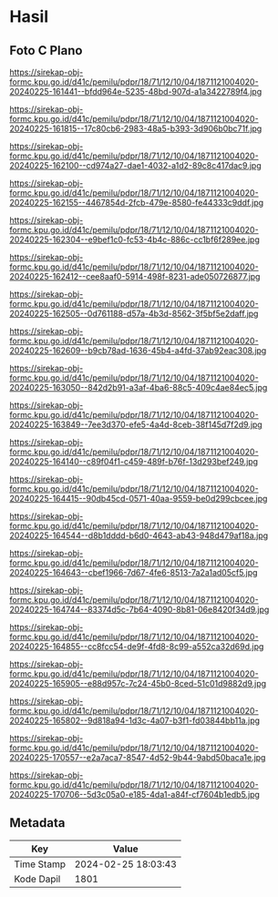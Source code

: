 # Hasil

## Foto C Plano

https://sirekap-obj-formc.kpu.go.id/d41c/pemilu/pdpr/18/71/12/10/04/1871121004020-20240225-161441--bfdd964e-5235-48bd-907d-a1a3422789f4.jpg

https://sirekap-obj-formc.kpu.go.id/d41c/pemilu/pdpr/18/71/12/10/04/1871121004020-20240225-161815--17c80cb6-2983-48a5-b393-3d906b0bc71f.jpg

https://sirekap-obj-formc.kpu.go.id/d41c/pemilu/pdpr/18/71/12/10/04/1871121004020-20240225-162100--cd974a27-dae1-4032-a1d2-89c8c417dac9.jpg

https://sirekap-obj-formc.kpu.go.id/d41c/pemilu/pdpr/18/71/12/10/04/1871121004020-20240225-162155--4467854d-2fcb-479e-8580-fe44333c9ddf.jpg

https://sirekap-obj-formc.kpu.go.id/d41c/pemilu/pdpr/18/71/12/10/04/1871121004020-20240225-162304--e9bef1c0-fc53-4b4c-886c-cc1bf6f289ee.jpg

https://sirekap-obj-formc.kpu.go.id/d41c/pemilu/pdpr/18/71/12/10/04/1871121004020-20240225-162412--cee8aaf0-5914-498f-8231-ade050726877.jpg

https://sirekap-obj-formc.kpu.go.id/d41c/pemilu/pdpr/18/71/12/10/04/1871121004020-20240225-162505--0d761188-d57a-4b3d-8562-3f5bf5e2daff.jpg

https://sirekap-obj-formc.kpu.go.id/d41c/pemilu/pdpr/18/71/12/10/04/1871121004020-20240225-162609--b9cb78ad-1636-45b4-a4fd-37ab92eac308.jpg

https://sirekap-obj-formc.kpu.go.id/d41c/pemilu/pdpr/18/71/12/10/04/1871121004020-20240225-163050--842d2b91-a3af-4ba6-88c5-409c4ae84ec5.jpg

https://sirekap-obj-formc.kpu.go.id/d41c/pemilu/pdpr/18/71/12/10/04/1871121004020-20240225-163849--7ee3d370-efe5-4a4d-8ceb-38f145d7f2d9.jpg

https://sirekap-obj-formc.kpu.go.id/d41c/pemilu/pdpr/18/71/12/10/04/1871121004020-20240225-164140--c89f04f1-c459-489f-b76f-13d293bef249.jpg

https://sirekap-obj-formc.kpu.go.id/d41c/pemilu/pdpr/18/71/12/10/04/1871121004020-20240225-164415--90db45cd-0571-40aa-9559-be0d299cbcee.jpg

https://sirekap-obj-formc.kpu.go.id/d41c/pemilu/pdpr/18/71/12/10/04/1871121004020-20240225-164544--d8b1dddd-b6d0-4643-ab43-948d479af18a.jpg

https://sirekap-obj-formc.kpu.go.id/d41c/pemilu/pdpr/18/71/12/10/04/1871121004020-20240225-164643--cbef1966-7d67-4fe6-8513-7a2a1ad05cf5.jpg

https://sirekap-obj-formc.kpu.go.id/d41c/pemilu/pdpr/18/71/12/10/04/1871121004020-20240225-164744--83374d5c-7b64-4090-8b81-06e8420f34d9.jpg

https://sirekap-obj-formc.kpu.go.id/d41c/pemilu/pdpr/18/71/12/10/04/1871121004020-20240225-164855--cc8fcc54-de9f-4fd8-8c99-a552ca32d69d.jpg

https://sirekap-obj-formc.kpu.go.id/d41c/pemilu/pdpr/18/71/12/10/04/1871121004020-20240225-165905--e88d957c-7c24-45b0-8ced-51c01d9882d9.jpg

https://sirekap-obj-formc.kpu.go.id/d41c/pemilu/pdpr/18/71/12/10/04/1871121004020-20240225-165802--9d818a94-1d3c-4a07-b3f1-fd03844bb11a.jpg

https://sirekap-obj-formc.kpu.go.id/d41c/pemilu/pdpr/18/71/12/10/04/1871121004020-20240225-170557--e2a7aca7-8547-4d52-9b44-9abd50baca1e.jpg

https://sirekap-obj-formc.kpu.go.id/d41c/pemilu/pdpr/18/71/12/10/04/1871121004020-20240225-170706--5d3c05a0-e185-4da1-a84f-cf7604b1edb5.jpg


## Metadata

| Key        | Value               |
| ---------- | ------------------- |
| Time Stamp | 2024-02-25 18:03:43 |
| Kode Dapil | 1801                |



